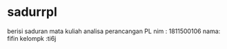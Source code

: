 # sadurrpl
berisi saduran mata kuliah analisa perancangan PL
nim : 1811500106
nama: fifin
kelompk :ti6j
